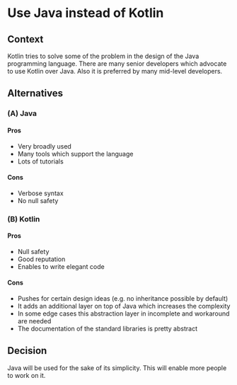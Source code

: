# Use Java instead of Kotlin

## Context

Kotlin tries to solve some of the problem in the design of the Java programming language.
There are many senior developers which advocate to use Kotlin over Java.
Also it is preferred by many mid-level developers.

## Alternatives

### (A) Java

#### Pros

- Very broadly used
- Many tools which support the language
- Lots of tutorials

#### Cons

- Verbose syntax
- No null safety

### (B) Kotlin

#### Pros

- Null safety
- Good reputation
- Enables to write elegant code
#### Cons

- Pushes for certain design ideas (e.g. no inheritance possible by default)
- It adds an additional layer on top of Java which increases the complexity
- In some edge cases this abstraction layer in incomplete and workaround are needed
- The documentation of the standard libraries is pretty abstract

## Decision

Java will be used for the sake of its simplicity.
This will enable more people to work on it.
